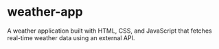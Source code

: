 # weather-app
A weather application built with HTML, CSS, and JavaScript that fetches real-time weather data using an external API.
